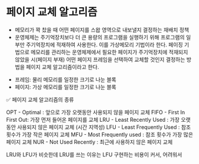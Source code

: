 # 페이지 교체 알고리즘
- 메모리가 꽉 찼을 때 어떤 페이지를 스왑 영역으로 내보낼지 결정하는 재배치 정책
- 운영체제는 주기억장치보다 더 큰 용량의 프로그램을 실행하기 위해 프로그램의 일부만 주기억장치에 적재하여 사용한다. 이를 가상메모리 기법이라 한다. 페이징 기법으로 메모리를 관리하는 운영체제에서 필요한 페이지가 주기억장치에 적재되지 않았을 시(페이지 부재) 어떤 페이지 프레임을 선택하여 교체할 것인지 결정하는 방법을 페이지 교체 알고리즘이라고 한다.
 
* 프레임: 물리 메모리를 일정한 크기로 나눈 블록
* 페이지: 가상 메모리를 일정한 크기로 나눈 블록

✅ 페이지 교체 알고리즘의 종류

OPT - Optimal : 앞으로 가장 오랫동안 사용되지 않을 페이지 교체
FIFO - First In First Out: 가장 먼저 들어온 페이지를 교체
LRU - Least Recently Used : 가장 오랫동안 사용되지 않은 페이지 교체 (시간 지역성)
LFU - Least Frequently Used : 참조 횟수가 가장 작은 페이지 교체
MFU - Most Frequently used : 참조 횟수가 가장 많은 페이지 교체
NUR - Not Used Recently : 최근에 사용하지 않은 페이지 교체

LRU와 LFU가 비슷한데 LRU를 쓰는 이유는 LFU 구현하는 비용이 커서, 어려워서